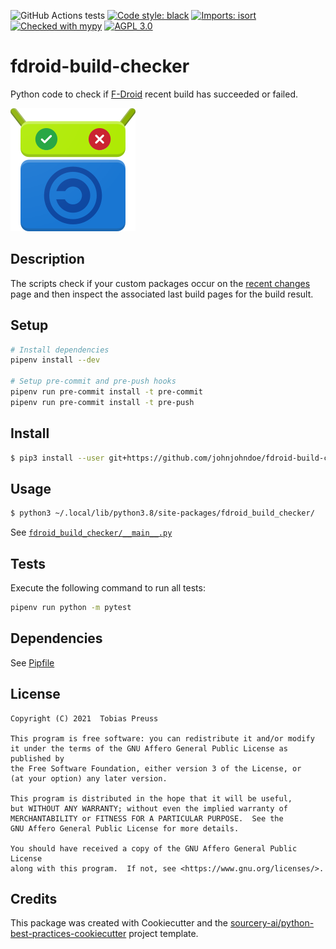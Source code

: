 ![GitHub Actions tests](https://github.com/johnjohndoe/fdroid-build-checker/workflows/Test/badge.svg) [![Code style: black](https://img.shields.io/badge/code%20style-black-000000.svg)](https://github.com/psf/black) [![Imports: isort](https://img.shields.io/badge/%20imports-isort-%231674b1?style=flat&labelColor=ef8336)](https://pycqa.github.io/isort/) [![Checked with mypy](http://www.mypy-lang.org/static/mypy_badge.svg)](http://mypy-lang.org/) [![AGPL 3.0](https://img.shields.io/badge/license-AGPL%203.0-blueviolet.svg)](https://www.gnu.org/licenses/agpl-3.0.html)



# fdroid-build-checker

Python code to check if [F-Droid][fdroid] recent build has succeeded or failed.

![Logo](gfx/logo.png)

## Description

The scripts check if your custom packages occur on the [recent changes][recent-changes] page and then inspect the
associated last build pages for the build result.

## Setup

```sh
# Install dependencies
pipenv install --dev

# Setup pre-commit and pre-push hooks
pipenv run pre-commit install -t pre-commit
pipenv run pre-commit install -t pre-push
```

## Install

```sh
$ pip3 install --user git+https://github.com/johnjohndoe/fdroid-build-checker.git
```


## Usage

```sh
$ python3 ~/.local/lib/python3.8/site-packages/fdroid_build_checker/
```

See [`fdroid_build_checker/__main__.py`](fdroid_build_checker/__main__.py)

## Tests

Execute the following command to run all tests:

```sh
pipenv run python -m pytest
```

## Dependencies

See [Pipfile](Pipfile)

## License

```
Copyright (C) 2021  Tobias Preuss

This program is free software: you can redistribute it and/or modify
it under the terms of the GNU Affero General Public License as published by
the Free Software Foundation, either version 3 of the License, or
(at your option) any later version.

This program is distributed in the hope that it will be useful,
but WITHOUT ANY WARRANTY; without even the implied warranty of
MERCHANTABILITY or FITNESS FOR A PARTICULAR PURPOSE.  See the
GNU Affero General Public License for more details.

You should have received a copy of the GNU Affero General Public License
along with this program.  If not, see <https://www.gnu.org/licenses/>.
```

## Credits

This package was created with Cookiecutter and
the [sourcery-ai/python-best-practices-cookiecutter](https://github.com/sourcery-ai/python-best-practices-cookiecutter)
project template.


[fdroid]: https://f-droid.org
[recent-changes]: https://f-droid.org/wiki/index.php?title=Special:RecentChanges&days=30&from=&hidebots=0&hideanons=1&hideliu=1&limit=500
